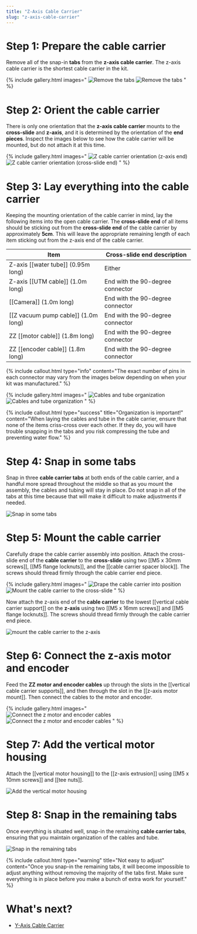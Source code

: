 ```yaml
---
title: "Z-Axis Cable Carrier"
slug: "z-axis-cable-carrier"
---
```



# Step 1: Prepare the cable carrier

Remove all of the snap-in **tabs** from the **z-axis cable carrier**. The z-axis cable carrier is the shortest cable carrier in the kit.

{% include gallery.html images="
![Remove the tabs](_images/remove_z_tabs_1.png)
![Remove the tabs](_images/remove_z_tabs_2.png)
" %}

# Step 2: Orient the cable carrier

There is only one orientation that the **z-axis cable carrier** mounts to the **cross-slide** and **z-axis**, and it is determined by the orientation of the **end pieces**. Inspect the images below to see how the cable carrier will be mounted, but do not attach it at this time.

{% include gallery.html images="
![Z cable carrier orientation (z-axis end)](_images/z_cable_carrier_orientation_1.png)
![Z cable carrier orientation (cross-slide end)](_images/z_cable_carrier_orientation_2.png)
" %}

# Step 3: Lay everything into the cable carrier

Keeping the mounting orientation of the cable carrier in mind, lay the following items into the open cable carrier. The **cross-slide end** of all items should be sticking out from the **cross-slide end** of the cable carrier by approximately **5cm**. This will leave the appropriate remaining length of each item sticking out from the z-axis end of the cable carrier.

|Item|Cross-slide end description|
|----|---------------------------|
|Z-axis [[water tube]] (0.95m long)|Either
|Z-axis [[UTM cable]] (1.0m long)|End with the 90-degree connector
|[[Camera]] (1.0m long)|End with the 90-degree connector
|[[Z vacuum pump cable]] (1.0m long)|End with the 90-degree connector
|ZZ [[motor cable]] (1.8m long)|End with the 90-degree connector
|ZZ [[encoder cable]] (1.8m long)|End with the 90-degree connector

{%
include callout.html
type="info"
content="The exact number of pins in each connector may vary from the images below depending on when your kit was manufactured."
%}

{% include gallery.html images="
![Cables and tube organization](_images/z_cable_carrier_organization_cross_slide_end.png)
![Cables and tube organization](_images/z_cable_carrier_organization.png)
" %}

{%
include callout.html
type="success"
title="Organization is important!"
content="When laying the cables and tube in the cable carrier, ensure that none of the items criss-cross over each other. If they do, you will have trouble snapping in the tabs and you risk compressing the tube and preventing water flow."
%}

# Step 4: Snap in some tabs

Snap in three **cable carrier tabs** at both ends of the cable carrier, and a handful more spread throughout the middle so that as you mount the assembly, the cables and tubing will stay in place. Do not snap in all of the tabs at this time because that will make it difficult to make adjustments if needed.

![Snap in some tabs](_images/snap_in_some_z_cc_tabs.png)

# Step 5: Mount the cable carrier

Carefully drape the cable carrier assembly into position. Attach the cross-slide end of the **cable carrier** to the **cross-slide** using two [[M5 x 30mm screws]], [[M5 flange locknuts]], and the [[cable carrier spacer block]]. The screws should thread firmly through the cable carrier end piece.

{% include gallery.html images="
![Drape the cable carrier into position](_images/drape_z_cc.png)
![Mount the cable carrier to the cross-slide](_images/mount_z_cc_to_cross_slide.png)
" %}

Now attach the z-axis end of the **cable carrier** to the lowest [[vertical cable carrier support]] on the **z-axis** using two [[M5 x 16mm screws]] and [[M5 flange locknuts]]. The screws should thread firmly through the cable carrier end piece.

![mount the cable carrier to the z-axis](_images/mount_the_cable_carrier_to_the_z-axis.png)

# Step 6: Connect the z-axis motor and encoder

Feed the **ZZ motor and encoder cables** up through the slots in the [[vertical cable carrier supports]], and then through the slot in the [[z-axis motor mount]]. Then connect the cables to the motor and encoder.

{% include gallery.html images="
![Connect the z motor and encoder cables](_images/connect_z_motor_cables_1.png)
![Connect the z motor and encoder cables](_images/connect_z_motor_cables_2.png)
" %}

# Step 7: Add the vertical motor housing

Attach the [[vertical motor housing]] to the [[z-axis extrusion]] using [[M5 x 10mm screws]] and [[tee nuts]].

![Add the vertical motor housing](_images/add_vertical_motor_housing.png)

# Step 8: Snap in the remaining tabs

Once everything is situated well, snap-in the remaining **cable carrier tabs**, ensuring that you maintain organization of the cables and tube.

![Snap in the remaining tabs](_images/snap_in_remaining_z_cc_tabs.png)

{%
include callout.html
type="warning"
title="Not easy to adjust"
content="Once you snap-in the remaining tabs, it will become impossible to adjust anything without removing the majority of the tabs first. Make sure everything is in place before you make a bunch of extra work for yourself."
%}

# What's next?

 * [Y-Axis Cable Carrier](y-axis-cable-carrier.md)
